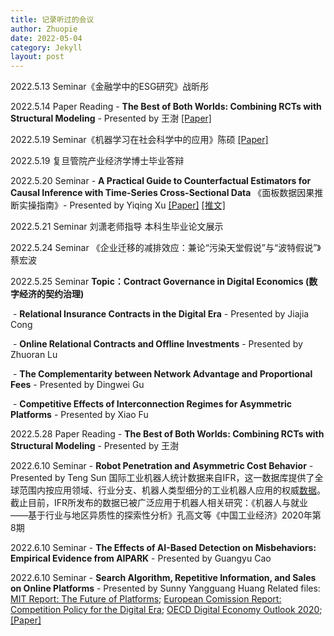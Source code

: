 ```yaml
---
title: 记录听过的会议
author: Zhuopie
date: 2022-05-04
category: Jekyll
layout: post
---
```


2022.5.13  Seminar《金融学中的ESG研究》战昕彤

2022.5.14  Paper Reading - **The Best of Both Worlds: Combining RCTs with Structural Modeling** - Presented by 王澍 [[Paper]](http://github.com/Zhuopie/Zhuopie.github.io/blob/main/_pages/thebestofbothworld.pdf)

2022.5.19 Seminar《机器学习在社会科学中的应用》陈硕 [[Paper]](http://github.com/Zhuopie/Zhuopie.github.io/blob/main/_pages/经济学研究中的机器学习：回顾与展望_王芳.pdf)

2022.5.19 复旦管院产业经济学博士毕业答辩

2022.5.20 Seminar - **A Practical Guide to Counterfactual Estimators for Causal Inference with Time-Series Cross-Sectional Data** 《面板数据因果推断实操指南》- Presented by Yiqing Xu [[Paper]](http://github.com/Zhuopie/Zhuopie.github.io/blob/main/_pages/FEct.pdf) [[推文]](http://mp.weixin.qq.com/s/VmvC53s9iiRVbCp-G3KA6g)

2022.5.21 Seminar 刘潇老师指导 本科生毕业论文展示

2022.5.24 Seminar 《企业迁移的减排效应：兼论“污染天堂假说”与“波特假说”》蔡宏波

2022.5.25 Seminar **Topic：Contract Governance in Digital Economics (数字经济的契约治理)**

​	- **Relational Insurance Contracts in the Digital Era** - Presented by Jiajia Cong

​	- **Online Relational Contracts and Offline Investments** - Presented by Zhuoran Lu

​	- **The Complementarity between Network Advantage and Proportional Fees** - Presented by Dingwei Gu

​	- **Competitive Effects of Interconnection Regimes for Asymmetric Platforms** - Presented by Xiao Fu

2022.5.28 Paper Reading  - **The Best of Both Worlds: Combining RCTs with Structural Modeling** - Presented by 王澍

2022.6.10 Seminar - **Robot Penetration and Asymmetric Cost Behavior** - Presented by Teng Sun
	国际工业机器人统计数据来自IFR，这一数据库提供了全球范围内按应用领域、行业分支、机器人类型细分的工业机器人应用的权威[数据](http://ifr.org/worldrobotics/)。截止目前，IFR所发布的数据已被广泛应用于机器人相关研究：《机器人与就业——基于行业与地区异质性的探索性分析》孔高文等《中国工业经济》2020年第8期

2022.6.10 Seminar - **The Effects of AI-Based Detection on Misbehaviors: Empirical Evidence from AIPARK** - Presented by Guangyu Cao

2022.6.10 Seminar - **Search Algorithm, Repetitive Information, and Sales on Online Platforms** - Presented by Sunny Yangguang Huang
	Related files: [MIT Report: The Future of Platforms](http://github.com/Zhuopie/Zhuopie.github.io/blob/main/_pages/TheFutureofPlatforms.pdf); 
	[European Comission Report: Competition Policy for the Digital Era](http://github.com/Zhuopie/Zhuopie.github.io/blob/main/_pages/CompetitionPolicyfortheDigitalEra.pdf);
	[OECD Digital Economy Outlook 2020](http://github.com/Zhuopie/Zhuopie.github.io/blob/main/_pages/OECDDigitalEconomyOutlook2020.pdf);
	[[Paper]](http://github.com/Zhuopie/Zhuopie.github.io/blob/main/_pages/search_algorithm.pdf)